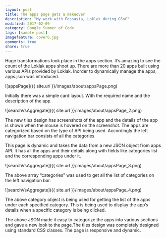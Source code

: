 ```yaml
---
layout: post
title: The apps page gets a makeover
description: "My work with Fossasia, Loklak during GSoC"
modified: 2017-02-09
category: Google Summer of Code
tags: [sample post]
imagefeature: cover6.jpg
comments: true
share: true
---
```


Huge transformations took place in the apps section. It’s amazing to see the count of the Loklak apps shoot up. There are more than 20 apps built using various APIs provided by Loklak. Inorder to dynamically manage the apps, apps.json was introduced.

![appsPage]({{ site.url }}/images/about/appsPage.png)

Initially there was a simple card layout. With the required name and the description of the app.

![searchVsAggregate]({{ site.url }}/images/about/appsPage_2.png)

The new tiles design has screenshots of the app and the details of the app is shown when the mouse is hovered on the screenshot. The apps are categorized based on the type of API being used. Accordingly the left navigation bar consists of all the categories.

This page is dynamic and takes the data from a new JSON object from apps API. It has all the apps and their details along with fields like categories list and the corresponding apps under it.

![searchVsAggregate]({{ site.url }}/images/about/appsPage_3.png)

The above array “categories” was used to get all the list of categories on the left navigation bar.

![searchVsAggregate]({{ site.url }}/images/about/appsPage_4.png)

The above category object is being used for getting the list of the apps under each specified category. This is being used to display the app’s details when a specific category is being clicked.

The above JSON made it easy to categorize the apps into various sections and gave a new look to the page.The tiles design was completely designed using standard CSS classes. The page is responsive and dynamic.

